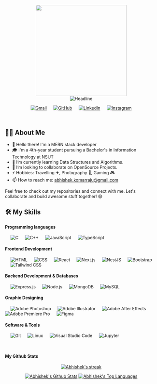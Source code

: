 <!--
**abhishekkrao/abhishekkrao** is a ✨ _special_ ✨ repository because its `README.md` (this file) appears on your GitHub profile.
Here are some ideas to get you started:
-->

<div align=center>
<img align='center' src='https://octodex.github.com/images/daftpunktocat-thomas.gif' width='300'>
</div>

<div align=center>
  <img src="https://readme-typing-svg.herokuapp.com?color=%236FDA44&size=32&center=true&vCenter=true&width=600&height=50&lines=Hi+there,+I'm+Abhishek+%F0%9F%91%8B;" alt="Headline" />
</div>


<p align="center">
	<a href="mailto:abhishek.komarraju@gmail.com"><img src="https://img.shields.io/badge/Gmail-D14836?style=for-the-badge&logo=gmail&logoColor=white&color=071A2C" alt="Gmail"/></a>
	&emsp;
	<a href="https://github.com/AbhishekkRao"><img src="https://img.shields.io/badge/GitHub-100000?style=for-the-badge&logo=github&logoColor=white&color=071A2C" alt="GitHub"/></a>
	&emsp;
	<a href="https://linkedin.com/in/AbhishekkRao"><img src="https://img.shields.io/badge/Linkedin-0077b5?style=for-the-badge&logo=linkedin&color=071A2C" alt="LinkedIn"/></a>
	&emsp;
  <a href="https://instagram.com/abhi.x._" target="_blank">
    <img src="https://img.shields.io/badge/instagram-%23E4405F.svg?&style=for-the-badge&logo=instagram&logoColor=white&color=071A2C" alt="Instagram"/>
  </a>
	
</p>

<br>

## 🙋‍♀️ About Me
<!--- 🔭 I’m currently working on -->
- 👋 Hello there! I'm a MERN stack developer 
- 🎓 I'm a 4th-year student pursuing a Bachelor's in Information Technology at NSUT
- 🌱 I’m currently learning Data Structures and Algorithms.
- 👯 I’m looking to collaborate on OpenSource Projects.
- ⚡ Hobbies: Travelling ✈, Photography 📸, Gaming 🎮
- 📫 How to reach me: abhishek.komarraju@gmail.com

Feel free to check out my repositories and connect with me. Let's collaborate and build awesome stuff together! 😄

## 🛠️ My Skills

#### Programming languages

<p align="left"> 
  &emsp; 
  <img alt="C" src="https://img.shields.io/badge/C%20-%23007ACC.svg?logo=c&logoColor=white">
  &emsp;
  <img alt="C++" src="https://img.shields.io/badge/C++%20-%236D9EEB.svg?logo=c%2B%2B&logoColor=white">
  &emsp;
  <img alt="JavaScript" src="https://img.shields.io/badge/JavaScript%20-%23F7DF1E.svg?logo=javascript&logoColor=black">
  &emsp;
  <img alt="TypeScript" src="https://img.shields.io/badge/TypeScript%20-%23007ACC.svg?logo=typescript&logoColor=white">
</p>

#### Frontend Development
<p align="left"> 
    &emsp; 
    <img alt="HTML" src="https://img.shields.io/badge/HTML5%20-%23E34F26.svg?logo=html5&logoColor=white"> 
    &emsp; 
    <img alt="CSS" src="https://img.shields.io/badge/CSS3%20-%230066B8.svg?logo=css3&logoColor=white"> 
    &emsp; 
    <img alt="React" src="https://img.shields.io/badge/React-61DAFB.svg?logo=react&logoColor=black"> 
    &emsp; 
    <img alt="Next.js" src="https://img.shields.io/badge/Next.js-000000.svg?logo=next.js&logoColor=white"> 
    &emsp; 
    <img alt="NestJS" src="https://img.shields.io/badge/NestJS-E0234E.svg?logo=nestjs&logoColor=white"> 
    &emsp; 
    <img alt="Bootstrap" src="https://img.shields.io/badge/Bootstrap-7952B3.svg?logo=bootstrap&logoColor=white"> 
    &emsp; 
    <img alt="Tailwind CSS" src="https://img.shields.io/badge/Tailwind%20CSS-38B2AC.svg?logo=tailwind-css&logoColor=white"> 
</p>

#### Backend Development & Databases
<p align="left">
  &emsp;
  <img alt="Express.js" src="https://img.shields.io/badge/Express.js-404D59.svg?logo=express&logoColor=white">
  &emsp;
  <img alt="Node.js" src="https://img.shields.io/badge/Node.js-339933.svg?logo=node.js&logoColor=white">
  &emsp;
  <img alt="MongoDB" src="https://img.shields.io/badge/MongoDB-47A248.svg?logo=mongodb&logoColor=white">
  &emsp;
  <img alt="MySQL" src="https://img.shields.io/badge/MySQL-%2300f.svg?logo=mysql&logoColor=white">
</p>
  
#### Graphic Designing
<p align="left">
  &emsp;
  <img alt="Adobe Photoshop" src="https://img.shields.io/badge/Adobe%20Photoshop-%2331A8FF.svg?logo=adobe%20photoshop&logoColor=white">
  &emsp;
  <img alt="Adobe Illustrator" src="https://img.shields.io/badge/Adobe%20Illustrator-%23FF9A00.svg?logo=adobe%20illustrator&logoColor=white">
  &emsp;
  <img alt="Adobe After Effects" src="https://img.shields.io/badge/Adobe%20After%20Effects-%23FF0000.svg?logo=adobe%20after%20effects&logoColor=white">
  &emsp;
  <img alt="Adobe Premiere Pro" src="https://img.shields.io/badge/Adobe%20Premiere%20Pro-%23EA77FF.svg?logo=adobe%20premiere%20pro&logoColor=white">
  &emsp;
  <img alt="Figma" src="https://img.shields.io/badge/Figma-%23F24E1E.svg?logo=figma&logoColor=white">
</p>

#### Software & Tools
 
<p align="left">
  &emsp;
  <img alt="Git" src="https://img.shields.io/badge/Git%20-%23F05032.svg?logo=git&logoColor=white">
  &emsp;
  <img alt="Linux" src="https://img.shields.io/badge/Linux-FCC624.svg?logo=linux&logoColor=black">
  &emsp;
  <img alt="Visual Studio Code" src="https://img.shields.io/badge/Visual%20Studio%20Code-007ACC.svg?logo=visual-studio-code&logoColor=white">
  &emsp;
  <img alt="Jupyter" src="https://img.shields.io/badge/Jupyter%20-%23F37626.svg?logo=Jupyter&logoColor=white">
</p>


<br>
<be>

####  My Github Stats

<p align="center">
    <a href="https://github.com/AbhishekkRao/github-readme-streak-stats">
        <img title="🔥 Get streak stats for your profile at git.io/streak-stats" alt="Abhishek's streak" src="https://github-readme-streak-stats.herokuapp.com/?user=AbhishekkRao&theme=black-ice&hide_border=true&stroke=0000&background=060A0CD0"/>
    </a>
</p>
<div align="center">
    <a href="https://github.com/AbhishekkRao/github-readme-stats"><img alt="Abhishek's Github Stats" src="https://github-readme-stats.vercel.app/api?username=AbhishekkRao&show_icons=true&count_private=true&theme=react&hide_border=true&bg_color=0D1117" /></a>
  <a href="https://github.com/AbhishekkRao/github-readme-stats"><img alt="Abhishek's Top Languages" src="https://github-readme-stats.vercel.app/api/top-langs/?username=AbhishekkRao&langs_count=8&count_private=true&layout=compact&theme=react&hide_border=true&bg_color=0D1117" /></a>
  <br/>
<!--   <b>Note:</b> Top languages is only a metric of the languages my public code consists of and doesn't reflect experience or skill level. -->
</div>

<!--
## ❤ Views and Followers
<a href="https://github.com/Meghna-DAS/github-profile-views-counter">
    <img src="https://komarev.com/ghpvc/?username=AbhishekkRao">
</a>
<a href="https://github.com/AbhishekkRao?tab=followers"><img src="https://img.shields.io/github/followers/AbhishekkRao?label=Followers&style=social" alt="GitHub Badge"></a>

 <!--<div>
   <img align="center" height="170" src="https://github-readme-stats.vercel.app/api/top-langs/?username=abhishekkrao&layout=compact&langs_count=16&theme=github_dark"/>
  <img align="center" src="https://github-readme-stats.vercel.app/api?username=abhishekkrao&show_icons=true&theme=github_dark&include_all_commits=true&count_private=true&hide=issues"/>
</div>
<br>
<br>

<!--## my contribution graph gets eaten by a snake 🐍:
![Snake animation](https://github.com/AbhishekkRao/AbhishekkRao/blob/output/github-contribution-grid-snake.svg)-->

<!--
**AbhishekkRao/AbhishekkRao** is a ✨ _special_ ✨ repository because its `README.md` (this file) appears on your GitHub profile.
Here are some ideas to get you started:
- 🔭 I’m currently working on ...
- 🌱 I’m currently learning ...
- 👯 I’m looking to collaborate on ...
- 🤔 I’m looking for help with ...
- 💬 Ask me about ...
- 📫 How to reach me: ...
- 😄 Pronouns: ...
- ⚡ Fun fact: ...
-->
